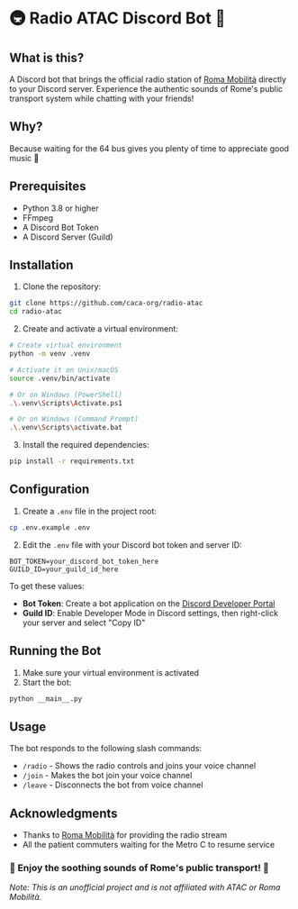 # 🚇 Radio ATAC Discord Bot 🎵

## What is this?

A Discord bot that brings the official radio station of [Roma Mobilità](https://romamobilita.it/) directly to your Discord server. Experience the authentic sounds of Rome's public transport system while chatting with your friends!

## Why?

Because waiting for the 64 bus gives you plenty of time to appreciate good music 🚌

## Prerequisites

- Python 3.8 or higher
- FFmpeg
- A Discord Bot Token
- A Discord Server (Guild)

## Installation

1. Clone the repository:
```bash
git clone https://github.com/caca-org/radio-atac
cd radio-atac
```

2. Create and activate a virtual environment:
```bash
# Create virtual environment
python -m venv .venv

# Activate it on Unix/macOS
source .venv/bin/activate

# Or on Windows (PowerShell)
.\.venv\Scripts\Activate.ps1

# Or on Windows (Command Prompt)
.\.venv\Scripts\activate.bat
```

3. Install the required dependencies:
```bash
pip install -r requirements.txt
```

## Configuration

1. Create a `.env` file in the project root:
```bash
cp .env.example .env
```

2. Edit the `.env` file with your Discord bot token and server ID:
```env
BOT_TOKEN=your_discord_bot_token_here
GUILD_ID=your_guild_id_here
```

To get these values:
- **Bot Token**: Create a bot application on the [Discord Developer Portal](https://discord.com/developers/applications)
- **Guild ID**: Enable Developer Mode in Discord settings, then right-click your server and select "Copy ID"

## Running the Bot

1. Make sure your virtual environment is activated
2. Start the bot:
```bash
python __main__.py
```

## Usage

The bot responds to the following slash commands:
- `/radio` - Shows the radio controls and joins your voice channel
- `/join` - Makes the bot join your voice channel
- `/leave` - Disconnects the bot from voice channel

## Acknowledgments

- Thanks to [Roma Mobilità](https://romamobilita.it/) for providing the radio stream
- All the patient commuters waiting for the Metro C to resume service

### 🚌 Enjoy the soothing sounds of Rome's public transport! 🎵

*Note: This is an unofficial project and is not affiliated with ATAC or Roma Mobilità.*